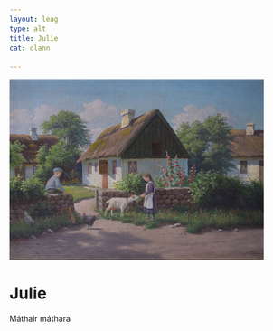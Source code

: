 ```yaml
---
layout: leag
type: alt
title: Julie
cat: clann

---
```

![pic](../img/gabhar-1.jpg)

<h1>Julie</h1>

<p>Máthair máthara</p>
